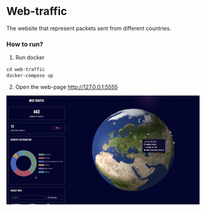 # Web-traffic

The website that represent packets sent from different countries.

### How to run?

1. Run docker

```
cd web-traffic
docker-compose up
```

2. Open the web-page
   http://127.0.0.1:5555

![Alt text](images/demo.png)
